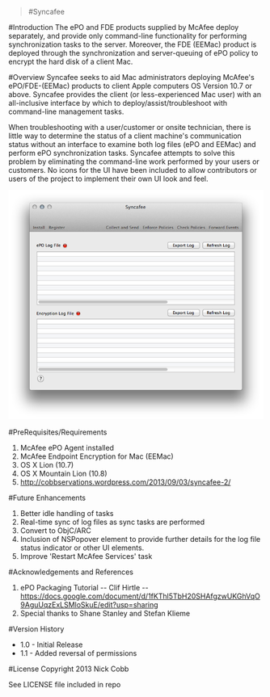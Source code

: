 >#Syncafee

#Introduction
The ePO and FDE products supplied by McAfee deploy separately, and provide only command-line functionality for performing synchronization tasks to the server. Moreover, the FDE (EEMac) product is deployed through the synchronization and server-queuing of ePO policy to encrypt the hard disk of a client Mac.

#Overview
Syncafee seeks to aid Mac administrators deploying McAfee's ePO/FDE-(EEMac) products to client Apple computers OS Version 10.7 or above. Syncafee provides the client (or less-experienced Mac user) with an all-inclusive interface by which to deploy/assist/troubleshoot with command-line management tasks. 

When troubleshooting with a user/customer or onsite technician, there is little way to determine the status of a client machine's communication status without an interface to examine both log files (ePO and EEMac) and perform ePO synchronization tasks. Syncafee attempts to solve this problem by eliminating the command-line work performed by your users or customers. No icons for the UI have been included to allow contributors or users of the project to implement their own UI look and feel.

![](screenshot.png)

#PreRequisites/Requirements
1. McAfee ePO Agent installed
2. McAfee Endpoint Encryption for Mac (EEMac)
3. OS X Lion (10.7)
4. OS X Mountain Lion (10.8)
5. http://cobbservations.wordpress.com/2013/09/03/syncafee-2/

#Future Enhancements
1. Better idle handling of tasks
2. Real-time sync of log files as sync tasks are performed
3. Convert to ObjC/ARC
4. Inclusion of NSPopover element to provide further details for the log file status indicator or other UI elements.
5. Improve 'Restart McAfee Services' task

#Acknowledgements and References
1. ePO Packaging Tutorial -- Clif Hirtle -- https://docs.google.com/document/d/1fKThl5TbH20SHAfgzwUKGhVqO9AguUqzExLSMloSkuE/edit?usp=sharing
2. Special thanks to Shane Stanley and Stefan Klieme

#Version History
- 1.0 - Initial Release
- 1.1 - Added reversal of permissions

#License
Copyright 2013 Nick Cobb

See LICENSE file included in repo

